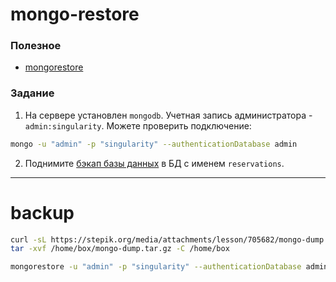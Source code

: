 # mongo-restore

### Полезное

- [mongorestore](https://www.mongodb.com/docs/database-tools/mongorestore/)

### Задание

1. На сервере установлен `mongodb`. Учетная запись администратора - `admin:singularity`.
   Можете проверить подключение:

```bash
mongo -u "admin" -p "singularity" --authenticationDatabase admin
```

2. Поднимите [бэкап базы данных](https://stepik.org/media/attachments/lesson/705682/mongo-dump.tar.gz)
   в БД с именем `reservations`.

---

# backup

```bash
curl -sL https://stepik.org/media/attachments/lesson/705682/mongo-dump.tar.gz -o /home/box/mongo-dump.tar.gz
tar -xvf /home/box/mongo-dump.tar.gz -C /home/box

mongorestore -u "admin" -p "singularity" --authenticationDatabase admin -d reservations /home/box/reservations
```
